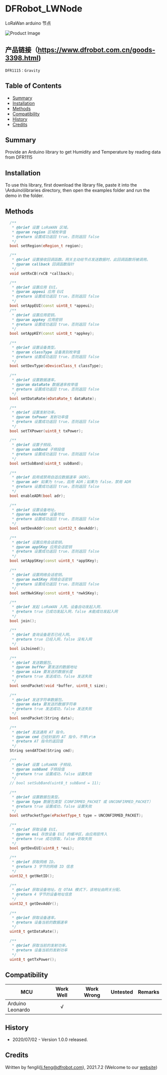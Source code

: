 # DFRobot_LWNode

LoRaWan  arduino 节点

![Product Image](./resources/images/SEN0486.png)

## 产品链接（https://www.dfrobot.com.cn/goods-3398.html)
    DFR1115：Gravity
## Table of Contents

* [Summary](#summary)
* [Installation](#installation)
* [Methods](#methods)
* [Compatibility](#compatibility)
* [History](#history)
* [Credits](#credits)

## Summary


Provide an Arduino library to get Humidity and Temperature by reading data from DFR1115

## Installation

To use this library, first download the library file, paste it into the \Arduino\libraries directory, then open the examples folder and run the demo in the folder.

## Methods
```C++
  /**
   * @brief 设置 LoRaWAN 区域。
   * @param region 区域枚举值
   * @return 设置成功返回 true，否则返回 false
   */
  bool setRegion(eRegion_t region);

  /**
   * @brief 设置接收回调函数。网关主动给节点发送数据时，此回调函数将被调用。
   * @param callback 回调函数指针
   */
  void setRxCB(rxCB *callback);

  /**
   * @brief 设置应用 EUI。
   * @param appeui 应用 EUI
   * @return 设置成功返回 true，否则返回 false
   */
  bool setAppEUI(const uint8_t *appeui);
  /**
   * @brief 设置应用密钥。
   * @param appkey 应用密钥
   * @return 设置成功返回 true，否则返回 false
   */
  bool setAppKEY(const uint8_t *appkey);
  
  /**
   * @brief 设置设备类型。
   * @param classType 设备类别枚举值
   * @return 设置成功返回 true，否则返回 false
   */
  bool setDevType(eDeviceClass_t classType);
  
  /**
   * @brief 设置数据速率。
   * @param dataRate 数据速率枚举值
   * @return 设置成功返回 true，否则返回 false
   */
  bool setDataRate(eDataRate_t dataRate);
  
  /**
   * @brief 设置发射功率。
   * @param txPower 发射功率值
   * @return 设置成功返回 true，否则返回 false
   */
  bool setTXPower(uint8_t txPower);
  
  /**
   * @brief 设置子频段。
   * @param subBand 子频段值
   * @return 设置成功返回 true，否则返回 false
   */
  bool setSubBand(uint8_t subBand);
  
  /**
   * @brief 启用或禁用自适应数据速率（ADR）。
   * @param adr 如果为 true，启用 ADR；如果为 false，禁用 ADR
   * @return 设置成功返回 true，否则返回 false
   */
  bool enableADR(bool adr);
  
  /**
   * @brief 设置设备地址。
   * @param devAddr 设备地址
   * @return 设置成功返回 true，否则返回 false
   */
  bool setDevAddr(const uint32_t devAddr);
  
  /**
   * @brief 设置应用会话密钥。
   * @param appSKey 应用会话密钥
   * @return 设置成功返回 true，否则返回 false
   */
  bool setAppSKey(const uint8_t *appSKey);
  
  /**
   * @brief 设置网络会话密钥。
   * @param nwkSKey 网络会话密钥
   * @return 设置成功返回 true，否则返回 false
   */
  bool setNwkSKey(const uint8_t *nwkSKey);

  /**
   * @brief 发起 LoRaWAN 入网。设备自动发起入网.
   * @return true 已成功发起入网，false 未能成功发起入网
   */
  bool join();
  
  /**
   * @brief 查询设备是否已经入网。
   * @return true 已经入网，false 没有入网
   */
  bool isJoined();
  
  /**
   * @brief 发送数据包。
   * @param buffer 要发送的数据地址
   * @param size 要发送的数据长度
   * @return true 发送成功，false 发送失败
   */
  bool sendPacket(void *buffer, uint8_t size);
  
  /**
   * @brief 发送字符串数据包。
   * @param data 要发送的数据字符串
   * @return true 发送成功，false 发送失败
   */
  bool sendPacket(String data);
  
  /**
   * @brief 发送通用 AT 指令。
   * @param cmd 已经封装的 AT 指令，不带\r\n
   * @return AT 指令的返回值
   */
  String sendATCmd(String cmd);
  
  /**
   * @brief 设置 LoRaWAN 子频段。
   * @param subBand 子频段值
   * @return true 设置成功，false 设置失败
   */
  // bool setSubBand(uint8_t subBand = 11);
  
  /**
   * @brief 设置数据包类型。
   * @param type 数据包类型（CONFIRMED_PACKET 或 UNCONFIRMED_PACKET）
   * @return true 设置成功，false 设置失败
   */
  bool setPacketType(ePacketType_t type = UNCONFIRMED_PACKET);
  
  /**
   * @brief 获取设备 EUI。
   * @param eui 存放设备 EUI 的缓冲区，由应用层传入
   * @return true 成功获取，false 获取失败
   */
  bool getDevEUI(uint8_t *eui);
  
  /**
   * @brief 获取网络 ID。
   * @return 3 字节的网络 ID 信息
   */
  uint32_t getNetID();
  
  /**
   * @brief 获取设备地址。在 OTAA 模式下，该地址由网关分配。
   * @return 4 字节的设备地址信息
   */
  uint32_t getDevAddr();
  
  /**
   * @brief 获取设备速率。
   * @return 设备当前的数据速率
   */
  uint8_t getDataRate();
  
  /**
   * @brief 获取当前的发射功率。
   * @return 设备当前的发射功率
   */
  uint8_t getTxPower();
```

## Compatibility

MCU                | Work Well    | Work Wrong   | Untested    | Remarks
------------------ | :----------: | :----------: | :---------: | -----
Arduino Leonardo|      √       |              |             | 




## History

- 2020/07/02 - Version 1.0.0 released.

## Credits

Written by fengli(li.feng@dfrobot.com), 2021.7.2 (Welcome to our [website](https://www.dfrobot.com/))





